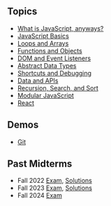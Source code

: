 ## Topics

- [What is JavaScript, anyways?](/topics/what-is-javascript/)
- [JavaScript Basics](/topics/js-basics/)
- [Loops and Arrays](/topics/loops-and-arrays/)
- [Functions and Objects](/topics/functions-objects/)
- [DOM and Event Listeners](/topics/dom-event-listeners/)
- [Abstract Data Types](/topics/adt/)
- [Shortcuts and Debugging](/topics/shortcuts-and-debugging/)
- [Data and APIs](/topics/data/)
- [Recursion, Search, and Sort](/topics/recursion-search-sort/)
- [Modular JavaScript](/topics/modular-js/)
- [React](/topics/react/)

## Demos

- [Git](/topics/git)

## Past Midterms

- Fall 2022 [Exam](/midterms/f22.pdf), [Solutions](/midterms/f22-solutions.pdf)
- Fall 2023 [Exam](/midterms/f23.pdf), [Solutions](/midterms/f23-solutions.pdf)
- Fall 2024 [Exam](/midterms/f24.pdf)
